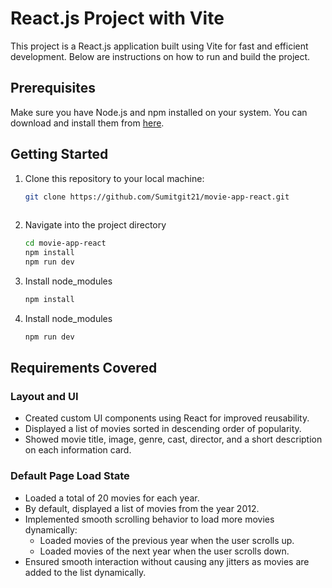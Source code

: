 # React.js Project with Vite

This project is a React.js application built using Vite for fast and efficient development. Below are instructions on how to run and build the project.

## Prerequisites

Make sure you have Node.js and npm installed on your system. You can download and install them from [here](https://nodejs.org/).

## Getting Started

1. Clone this repository to your local machine:

   ```bash
   git clone https://github.com/Sumitgit21/movie-app-react.git
  

2. Navigate into the project directory
     ```bash
   cd movie-app-react
   npm install
   npm run dev
2. Install node_modules
     ```bash
   npm install
2. Install node_modules
     ```bash
   npm run dev

## Requirements Covered

### Layout and UI
- Created custom UI components using React for improved reusability.
- Displayed a list of movies sorted in descending order of popularity.
- Showed movie title, image, genre, cast, director, and a short description on each information card.

### Default Page Load State
- Loaded a total of 20 movies for each year.
- By default, displayed a list of movies from the year 2012.
- Implemented smooth scrolling behavior to load more movies dynamically:
  - Loaded movies of the previous year when the user scrolls up.
  - Loaded movies of the next year when the user scrolls down.
- Ensured smooth interaction without causing any jitters as movies are added to the list dynamically.

 
